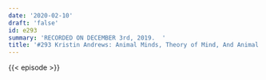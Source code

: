 ```yaml
---
date: '2020-02-10'
draft: 'false'
id: e293
summary: 'RECORDED ON DECEMBER 3rd, 2019.  '
title: '#293 Kristin Andrews: Animal Minds, Theory of Mind, And Animal Ethics'
---
```

{{< episode >}}
